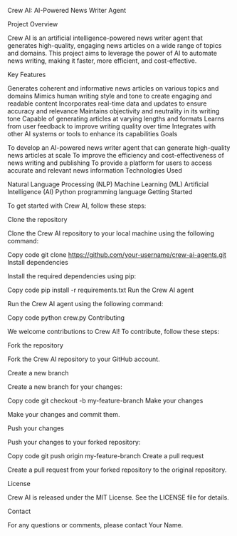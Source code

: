 Crew AI: AI-Powered News Writer Agent

Project Overview

Crew AI is an artificial intelligence-powered news writer agent that generates high-quality, engaging news articles on a wide range of topics and domains. This project aims to leverage the power of AI to automate news writing, making it faster, more efficient, and cost-effective.

Key Features

Generates coherent and informative news articles on various topics and domains
Mimics human writing style and tone to create engaging and readable content
Incorporates real-time data and updates to ensure accuracy and relevance
Maintains objectivity and neutrality in its writing tone
Capable of generating articles at varying lengths and formats
Learns from user feedback to improve writing quality over time
Integrates with other AI systems or tools to enhance its capabilities
Goals

To develop an AI-powered news writer agent that can generate high-quality news articles at scale
To improve the efficiency and cost-effectiveness of news writing and publishing
To provide a platform for users to access accurate and relevant news information
Technologies Used

Natural Language Processing (NLP)
Machine Learning (ML)
Artificial Intelligence (AI)
Python programming language
Getting Started

To get started with Crew AI, follow these steps:

Clone the repository

Clone the Crew AI repository to your local machine using the following command:

Copy code
git clone https://github.com/your-username/crew-ai-agents.git
Install dependencies

Install the required dependencies using pip:

Copy code
pip install -r requirements.txt
Run the Crew AI agent

Run the Crew AI agent using the following command:

Copy code
python crew.py
Contributing

We welcome contributions to Crew AI! To contribute, follow these steps:

Fork the repository

Fork the Crew AI repository to your GitHub account.

Create a new branch

Create a new branch for your changes:

Copy code
git checkout -b my-feature-branch
Make your changes

Make your changes and commit them.

Push your changes

Push your changes to your forked repository:

Copy code
git push origin my-feature-branch
Create a pull request

Create a pull request from your forked repository to the original repository.

License

Crew AI is released under the MIT License. See the LICENSE file for details.

Contact

For any questions or comments, please contact Your Name.



